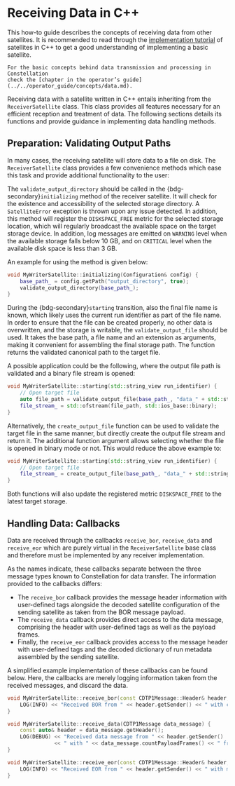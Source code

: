 # Receiving Data in C++

This how-to guide describes the concepts of receiving data from other satellites.
It is recommended to read through the [implementation tutorial](../tutorials/satellite_cxx.md) of satellites in C++
to get a good understanding of implementing a basic satellite.

```{seealso}
For the basic concepts behind data transmission and processing in Constellation
check the [chapter in the operator’s guide](../../operator_guide/concepts/data.md).
```

Receiving data with a satellite written in C++ entails inheriting from the `ReceiverSatellite` class.
This class provides all features necessary for an efficient reception and treatment of data.
The following sections details its functions and provide guidance in implementing data handling methods.

## Preparation: Validating Output Paths

In many cases, the receiving satellite will store data to a file on disk.
The `ReceiverSatellite` class provides a few convenience methods which ease this task and provide additional functionality
to the user:

The `validate_output_directory` should be called in the {bdg-secondary}`initializing` method of the receiver satellite.
It will check for the existence and accessibility of the selected storage directory. A `SatelliteError` exception is thrown
upon any issue detected. In addition, this method will register the `DISKSPACE_FREE` metric for the selected storage
location, which will regularly broadcast the available space on the target storage device. In addition, log messages are
emitted on `WARNING` level when the available storage falls below 10 GB, and on `CRITICAL` level when the available disk
space is less than 3 GB.

An example for using the method is given below:

```cpp
void MyWriterSatellite::initializing(Configuration& config) {
    base_path_ = config.getPath("output_directory", true);
    validate_output_directory(base_path_);
}
```

During the {bdg-secondary}`starting` transition, also the final file name is known, which likely uses the current run
identifier as part of the file name. In order to ensure that the file can be created properly, no other data is overwritten,
and the storage is writable, the `validate_output_file` should be used. It takes the base path, a file name and an extension
as arguments, making it convenient for assembling the final storage path. The function returns the validated canonical path
to the target file.

A possible application could be the following, where the output file path is validated and a binary file stream is opened:

```cpp
void MyWriterSatellite::starting(std::string_view run_identifier) {
    // Open target file
    auto file_path = validate_output_file(base_path_, "data_" + std::string(run_identifier), "raw");
    file_stream_ = std::ofstream(file_path, std::ios_base::binary);
}
```

Alternatively, the `create_output_file` function can be used to validate the target file in the same manner, but directly
create the output file stream and return it. The additional function argument allows selecting whether the file is opened in
binary mode or not. This would reduce the above example to:

```cpp
void MyWriterSatellite::starting(std::string_view run_identifier) {
    // Open target file
    file_stream_ = create_output_file(base_path_, "data_" + std::string(run_identifier), "raw", true);
}
```

Both functions will also update the registered metric `DISKSPACE_FREE` to the latest target storage.

## Handling Data: Callbacks

Data are received through the callbacks `receive_bor`, `receive_data` and `receive_eor` which are purely virtual in the
`ReceiverSatellite` base class and therefore must be implemented by any receiver implementation.

As the names indicate, these callbacks separate between the three message types known to Constellation for data transfer.
The information provided to the callbacks differs:

* The `receive_bor` callback provides the message header information with user-defined tags alongside the decoded satellite
  configuration of the sending satellite as taken from the BOR message payload.
* The `receive_data` callback provides direct access to the data message, comprising the header with user-defined tags as
  well as the payload frames.
* Finally, the `receive_eor` callback provides access to the message header with user-defined tags and the decoded
  dictionary of run metadata assembled by the sending satellite.

A simplified example implementation of these callbacks can be found below. Here, the callbacks are merely logging information
taken from the received messages, and discard the data.

```cpp
void MyWriterSatellite::receive_bor(const CDTP1Message::Header& header, Configuration config) {
    LOG(INFO) << "Received BOR from " << header.getSender() << " with config" << config.getDictionary().to_string();
}

void MyWriterSatellite::receive_data(CDTP1Message data_message) {
    const auto& header = data_message.getHeader();
    LOG(DEBUG) << "Received data message from " << header.getSender()
               << " with " << data_message.countPayloadFrames() << " frames";
}

void MyWriterSatellite::receive_eor(const CDTP1Message::Header& header, Dictionary run_metadata) {
    LOG(INFO) << "Received EOR from " << header.getSender() << " with metadata" << run_metadata.to_string();
}
```

